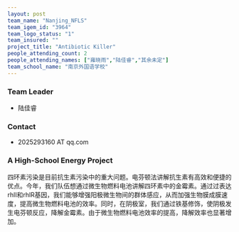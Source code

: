 ```yaml
---
layout: post
team_name: "Nanjing_NFLS"
team_igem_id: "3964"
team_logo_status: "1"
team_insured: ""
project_title: "Antibiotic Killer"
people_attending_count: 2
people_attending_names: ["雍晓雨","陆佳睿","其余未定"]
team_school_name: "南京外国语学校"
---
```



### Team Leader
* 陆佳睿

### Contact
* 2025293160 AT qq.com

### A High-School Energy Project

四环素污染是目前抗生素污染中的重大问题。电芬顿法讲解抗生素有高效和便捷的优点。今年，我们队伍想通过微生物燃料电池讲解四环素中的金霉素。通过过表达rhlI和rhlR基因，我们能够增强阳极微生物间的群体感应，从而加强生物膜成膜速度，提高微生物燃料电池的效率。同时，在阴极室，我们通过铁基修饰，使阴极发生电芬顿反应，降解金霉素。由于微生物燃料电池效率的提高，降解效率也显著增加。
